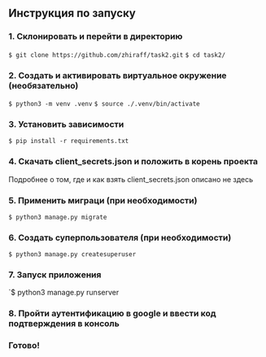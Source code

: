 ## Инструкция по запуску

### 1. Склонировать и перейти в директорию

`$ git clone https://github.com/zhiraff/task2.git`
`$ cd task2/`

### 2. Создать и активировать виртуальное окружение (необязательно)

`$ python3 -m venv .venv`
`$ source ./.venv/bin/activate`

### 3. Установить зависимости

`$ pip install -r requirements.txt`

### 4. Скачать client_secrets.json и положить в корень проекта

Подробнее о том, где и как взять client_secrets.json описано не здесь

### 5. Применить миграци (при необходимости)

`$ python3 manage.py migrate`

### 6. Создать суперпользователя (при необходимости)

`$ python3 manage.py createsuperuser`

### 7. Запуск приложения

`$ python3 manage.py runserver

### 8. Пройти аутентификацию в google и ввести код подтверждения в консоль

### Готово!
